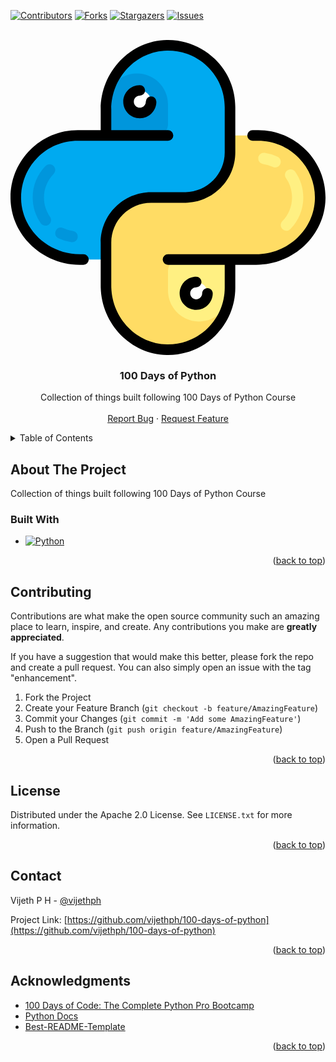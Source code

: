 <a name="readme-top"></a>

[![Contributors][contributors-shield]][contributors-url]
[![Forks][forks-shield]][forks-url]
[![Stargazers][stars-shield]][stars-url]
[![Issues][issues-shield]][issues-url]


<!-- PROJECT LOGO -->
<br />
<div align="center">
  <a href="https://github.com/vijethph/100-days-of-python">
    <svg xmlns="http://www.w3.org/2000/svg" viewBox="0 0 512 512" style="enable-background:new 0 0 512 512" xml:space="preserve"><path style="fill:#ffdc64" d="M257.888 503.392c55.49-1.015 98.909-48.623 98.909-104.122v-42.474h45.817c56.296 0 101.812-46.152 100.779-102.684-1.015-55.49-48.623-98.909-104.122-98.909h-42.474v27.49c0 40.486-32.821 73.306-73.306 73.306h-54.98c-40.486 0-73.306 32.821-73.306 73.306v73.307c-.001 56.297 46.151 101.815 102.683 100.78z"/><path style="fill:#fff082" d="M356.797 356.797h-82.47c-10.122 0-18.327 8.205-18.327 18.327v32.072c0 27.835 22.564 50.398 50.398 50.398 27.835 0 50.398-22.564 50.398-50.398v-50.399z"/><circle style="fill:#fff" cx="301.817" cy="411.777" r="18.327"/><path style="fill:#00aaf0" d="M254.113 8.608c-55.49 1.015-98.909 48.623-98.909 104.123v42.473h-45.817c-56.296 0-101.812 46.152-100.779 102.684 1.015 55.49 48.623 98.909 104.122 98.909h42.474v-27.49c0-40.486 32.821-73.306 73.306-73.306h54.98c40.486 0 73.306-32.821 73.306-73.306v-73.307c.001-56.297-46.15-101.813-102.683-100.78z"/><path style="fill:#0096dc" d="M155.204 155.204h82.47c10.122 0 18.327-8.205 18.327-18.327v-32.072c0-27.834-22.564-50.398-50.398-50.398-27.835 0-50.398 22.564-50.398 50.398v50.399z"/><circle style="fill:#fff" cx="210.184" cy="100.224" r="18.327"/><path style="fill:#fff082" d="M430.131 207.213a9.082 9.082 0 0 1-3.929-.895 54.358 54.358 0 0 0-15.705-4.734 9.17 9.17 0 0 1-7.785-10.363c.716-5.011 5.361-8.474 10.363-7.785a72.357 72.357 0 0 1 21.002 6.344c4.572 2.174 6.515 7.642 4.331 12.206a9.145 9.145 0 0 1-8.277 5.227zM448.43 310.05a9.127 9.127 0 0 1-6.417-2.622c-3.615-3.535-3.669-9.342-.125-12.958 10.13-10.335 15.705-24 15.705-38.47 0-11.311-3.41-22.183-9.861-31.428-2.89-4.152-1.88-9.861 2.273-12.761 4.17-2.882 9.87-1.861 12.761 2.272 8.609 12.34 13.154 26.828 13.154 41.915 0 19.293-7.436 37.512-20.948 51.302a9.14 9.14 0 0 1-6.542 2.75z"/><path style="fill:#0096dc" d="M81.871 304.788c1.315 0 2.657.286 3.929.895a54.358 54.358 0 0 0 15.705 4.734 9.17 9.17 0 0 1 7.785 10.363c-.716 5.011-5.361 8.474-10.363 7.785a72.357 72.357 0 0 1-21.002-6.344c-4.572-2.174-6.515-7.642-4.331-12.206a9.145 9.145 0 0 1 8.277-5.227zM63.571 201.952c2.317 0 4.626.868 6.417 2.622 3.615 3.535 3.669 9.342.125 12.958C59.984 227.867 54.408 241.53 54.408 256c0 11.311 3.41 22.183 9.861 31.428 2.89 4.152 1.88 9.861-2.273 12.761-4.17 2.882-9.87 1.861-12.761-2.273-8.608-12.341-13.154-26.828-13.154-41.916 0-19.293 7.436-37.512 20.948-51.302a9.153 9.153 0 0 1 6.542-2.746z"/><path d="M480.671 179.366c-20.74-21.121-48.46-32.753-78.058-32.753h-9.161a8.59 8.59 0 0 0-8.591 8.591 8.59 8.59 0 0 0 8.591 8.591h9.161c24.948 0 48.316 9.806 65.797 27.609 17.476 17.8 26.849 41.354 26.391 66.327-.911 49.889-43.766 90.475-95.531 90.475H256.001a8.591 8.591 0 0 0 0 17.182h92.206v37.226c0 24.948-9.806 48.316-27.609 65.797-17.799 17.476-41.369 26.837-66.327 26.393-49.888-.912-90.475-43.767-90.475-95.532v-69.964c0-35.684 29.032-64.716 64.716-64.716h54.98c45.158 0 81.897-36.739 81.897-81.897v-73.306c0-29.596-11.632-57.318-32.753-78.057C311.519 10.599 283.576-.517 253.958.02c-59.189 1.084-107.342 51.646-107.342 112.712v33.882H109.39c-29.596 0-57.318 11.632-78.057 32.753C10.6 200.484-.521 228.425.021 258.045c1.084 59.189 51.646 107.342 112.712 107.342h5.819a8.591 8.591 0 0 0 0-17.182h-5.819c-51.765 0-94.62-40.587-95.533-90.475-.456-24.972 8.917-48.528 26.393-66.327 17.482-17.803 40.85-27.609 65.797-27.609h146.613a8.59 8.59 0 0 0 8.591-8.591 8.59 8.59 0 0 0-8.591-8.591h-92.206V112.73c0-51.765 40.587-94.62 90.475-95.533 24.979-.448 48.529 8.917 66.327 26.393 17.804 17.482 27.609 40.849 27.609 65.797v73.306c0 35.684-29.032 64.716-64.716 64.716h-54.98c-45.158 0-81.897 36.739-81.897 81.897v69.964c0 61.067 48.153 111.629 107.341 112.711.691.013 1.377.018 2.065.018 28.851 0 55.99-11.081 76.614-31.33 21.121-20.739 32.753-48.459 32.753-78.057v-37.226h33.884c61.065 0 111.627-48.153 112.71-107.341.541-29.619-10.579-57.562-31.311-78.679z"/><path d="M210.184 90.488a8.591 8.591 0 0 0 0-17.182c-14.842 0-26.917 12.075-26.917 26.917s12.075 26.917 26.917 26.917 26.917-12.075 26.917-26.917a8.591 8.591 0 0 0-17.182 0c0 5.369-4.367 9.736-9.736 9.736-5.369 0-9.736-4.367-9.736-9.736.001-5.368 4.369-9.735 9.737-9.735zM301.817 402.041a8.59 8.59 0 0 0 8.591-8.591 8.59 8.59 0 0 0-8.591-8.591c-14.842 0-26.917 12.075-26.917 26.917s12.075 26.917 26.917 26.917 26.917-12.075 26.917-26.917c0-4.744-3.845-8.591-8.591-8.591s-8.591 3.846-8.591 8.591c0 5.369-4.367 9.736-9.736 9.736s-9.736-4.367-9.736-9.736c.001-5.368 4.37-9.735 9.737-9.735z"/></svg>
  </a>

<h3 align="center">100 Days of Python</h3>

  <p align="center">
    Collection of things built following 100 Days of Python Course
    <br />
    <br />
    <a href="https://github.com/vijethph/100-days-of-python/issues">Report Bug</a>
    ·
    <a href="https://github.com/vijethph/100-days-of-python/issues">Request Feature</a>
  </p>
</div>



<!-- TABLE OF CONTENTS -->
<details>
  <summary>Table of Contents</summary>
  <ol>
    <li>
      <a href="#about-the-project">About The Project</a>
      <ul>
        <li><a href="#built-with">Built With</a></li>
      </ul>
    </li>
    <li><a href="#contributing">Contributing</a></li>
    <li><a href="#license">License</a></li>
    <li><a href="#contact">Contact</a></li>
    <li><a href="#acknowledgments">Acknowledgments</a></li>
  </ol>
</details>



<!-- ABOUT THE PROJECT -->
## About The Project

Collection of things built following 100 Days of Python Course


### Built With

* [![Python][Python]][python-url]


<p align="right">(<a href="#readme-top">back to top</a>)</p>


<!-- CONTRIBUTING -->
## Contributing

Contributions are what make the open source community such an amazing place to learn, inspire, and create. Any contributions you make are **greatly appreciated**.

If you have a suggestion that would make this better, please fork the repo and create a pull request. You can also simply open an issue with the tag "enhancement".

1. Fork the Project
2. Create your Feature Branch (`git checkout -b feature/AmazingFeature`)
3. Commit your Changes (`git commit -m 'Add some AmazingFeature'`)
4. Push to the Branch (`git push origin feature/AmazingFeature`)
5. Open a Pull Request

<p align="right">(<a href="#readme-top">back to top</a>)</p>



<!-- LICENSE -->
## License

Distributed under the Apache 2.0 License. See `LICENSE.txt` for more information.

<p align="right">(<a href="#readme-top">back to top</a>)</p>



<!-- CONTACT -->
## Contact

Vijeth P H - [@vijethph](https://github.com/vijethph)

Project Link: [https://github.com/vijethph/100-days-of-python](https://github.com/vijethph/100-days-of-python)

<p align="right">(<a href="#readme-top">back to top</a>)</p>



<!-- ACKNOWLEDGMENTS -->
## Acknowledgments

* [100 Days of Code: The Complete Python Pro Bootcamp](https://www.udemy.com/course/100-days-of-code/)
* [Python Docs](https://docs.python.org/3/)
* [Best-README-Template](https://github.com/othneildrew/Best-README-Template)

<p align="right">(<a href="#readme-top">back to top</a>)</p>



<!-- MARKDOWN LINKS & IMAGES -->
<!-- https://www.markdownguide.org/basic-syntax/#reference-style-links -->
[contributors-shield]: https://img.shields.io/github/contributors/vijethph/100-days-of-python.svg?style=flat-square
[contributors-url]: https://github.com/vijethph/100-days-of-python/graphs/contributors
[forks-shield]: https://img.shields.io/github/forks/vijethph/100-days-of-python.svg?style=flat-square
[forks-url]: https://github.com/vijethph/100-days-of-python/network/members
[stars-shield]: https://img.shields.io/github/stars/vijethph/100-days-of-python.svg?style=flat-square
[stars-url]: https://github.com/vijethph/100-days-of-python/stargazers
[issues-shield]: https://img.shields.io/github/issues/vijethph/100-days-of-python.svg?style=flat-square
[issues-url]: https://github.com/vijethph/100-days-of-python/issues
[Python]: https://img.shields.io/badge/python-3670A0?style=for-the-badge&logo=python&logoColor=ffdd54
[python-url]: https://docs.python.org/3/
